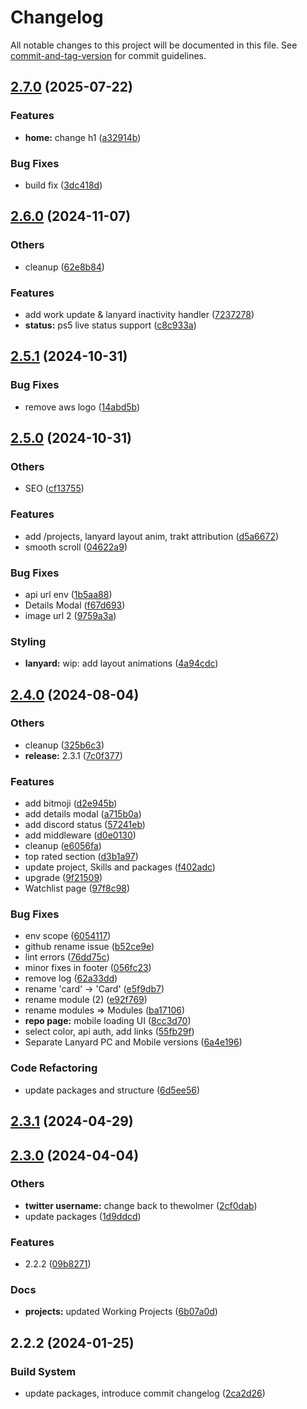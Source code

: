 # Changelog

All notable changes to this project will be documented in this file. See [commit-and-tag-version](https://github.com/absolute-version/commit-and-tag-version) for commit guidelines.

## [2.7.0](https://github.com/thewolmer/WolPortal/branches/compare/v2.7.0..v2.6.0) (2025-07-22)


### Features

* **home:** change h1 ([a32914b](https://github.com/thewolmer/WolPortal/commits/a32914b1d0ffafaa67da6182ee4b9a612d199a8e))


### Bug Fixes

* build fix ([3dc418d](https://github.com/thewolmer/WolPortal/commits/3dc418d81ea719807070caf21f964505b488e5b4))

## [2.6.0](https://github.com/thewolmer/WolPortal/branches/compare/v2.6.0..v2.5.1) (2024-11-07)


### Others

* cleanup ([62e8b84](https://github.com/thewolmer/WolPortal/commits/62e8b8408e47bff02256ec0da2f6b65242147faa))


### Features

* add work update & lanyard inactivity handler ([7237278](https://github.com/thewolmer/WolPortal/commits/7237278528fa62590e1a69c16235af16fc02bb9a))
* **status:** ps5 live status support ([c8c933a](https://github.com/thewolmer/WolPortal/commits/c8c933ae0533d3e6a7c1efcccfbdfaa435bc6737))

## [2.5.1](https://github.com/thewolmer/WolPortal/branches/compare/v2.5.1..v2.5.0) (2024-10-31)


### Bug Fixes

* remove aws logo ([14abd5b](https://github.com/thewolmer/WolPortal/commits/14abd5bd458d55c3aacd9beb32ea184195bf009e))

## [2.5.0](https://github.com/thewolmer/WolPortal/branches/compare/v2.5.0..v2.4.0) (2024-10-31)


### Others

* SEO ([cf13755](https://github.com/thewolmer/WolPortal/commits/cf137558431dee63bc4f0d12b025f1680c61dd3d))


### Features

* add /projects, lanyard layout anim, trakt attribution ([d5a6672](https://github.com/thewolmer/WolPortal/commits/d5a667279cb808d6b5dd28d5eb5e80342f34ae92))
* smooth scroll ([04622a9](https://github.com/thewolmer/WolPortal/commits/04622a945eedc3ba875bec296631462b81620158))


### Bug Fixes

* api url env ([1b5aa88](https://github.com/thewolmer/WolPortal/commits/1b5aa882e90c9bd6abbb3395de1f61f64ec3283e))
* Details Modal ([f67d693](https://github.com/thewolmer/WolPortal/commits/f67d69333c1a79b5afe640f1ff2d203458858df4))
* image url 2 ([9759a3a](https://github.com/thewolmer/WolPortal/commits/9759a3ab3b485bf7efaf0097ff39e4e14ac6f441))


### Styling

* **lanyard:** wip: add layout animations ([4a94cdc](https://github.com/thewolmer/WolPortal/commits/4a94cdcd20b47e5f94d6a4d6b6a8d1519394ca41))

## [2.4.0](https://github.com/thewolmer/WolPortal/branches/compare/v2.4.0..v2.3.0) (2024-08-04)


### Others

* cleanup ([325b6c3](https://github.com/thewolmer/WolPortal/commits/325b6c370a01fbcbed0a4c05ea4bfe57a346d3e3))
* **release:** 2.3.1 ([7c0f377](https://github.com/thewolmer/WolPortal/commits/7c0f377837630a2eea9861b08d4a54d291adc0c3))


### Features

* add bitmoji ([d2e945b](https://github.com/thewolmer/WolPortal/commits/d2e945bef3a0280d642eb86a7d8942bcd53fdf21))
* add details modal ([a715b0a](https://github.com/thewolmer/WolPortal/commits/a715b0abb913365b63dd4dce9a4452f3353c94dd))
* add discord status ([57241eb](https://github.com/thewolmer/WolPortal/commits/57241eba10b3b081b517499cb783cd2de85d480a))
* add middleware ([d0e0130](https://github.com/thewolmer/WolPortal/commits/d0e01302bb50cda2377abe8bcd952cdf7f46cd4c))
* cleanup ([e6056fa](https://github.com/thewolmer/WolPortal/commits/e6056fa4728ec3166698f6a2556c2fb384447fab))
* top rated section ([d3b1a97](https://github.com/thewolmer/WolPortal/commits/d3b1a97992feb5275440ae934a1ffe2ddf2eebd7))
* update project, Skills and packages ([f402adc](https://github.com/thewolmer/WolPortal/commits/f402adc00a115293a2a9be66fc5ee9a4a76d2b75))
* upgrade ([9f21509](https://github.com/thewolmer/WolPortal/commits/9f21509d37a4cf79d44a8e8bb901a7139b9f10ef))
* Watchlist page ([97f8c98](https://github.com/thewolmer/WolPortal/commits/97f8c98b63083f6ce5da6ba1262f79258f7db8cf))


### Bug Fixes

* env scope ([6054117](https://github.com/thewolmer/WolPortal/commits/6054117dc6374a328b64b47c388baec8958044ee))
* github rename issue ([b52ce9e](https://github.com/thewolmer/WolPortal/commits/b52ce9ef3408f3d66ad016db0ddccfe9682c2d53))
* lint errors ([76dd75c](https://github.com/thewolmer/WolPortal/commits/76dd75c1fd063e64c043261d5d45b22e37bcaa82))
* minor fixes in footer ([056fc23](https://github.com/thewolmer/WolPortal/commits/056fc2362d529f7efef7fce8143daf93a6c1416a))
* remove log ([62a33dd](https://github.com/thewolmer/WolPortal/commits/62a33ddcbb90659aef6f29dbb520ce80c2046fc7))
* rename 'card' -> 'Card' ([e5f9db7](https://github.com/thewolmer/WolPortal/commits/e5f9db7295de78c41cee28cf2e7b74568fb4887d))
* rename module (2) ([e92f769](https://github.com/thewolmer/WolPortal/commits/e92f7693dde05517c358aa16c6475fd8a6cde27a))
* rename modules => Modules ([ba17106](https://github.com/thewolmer/WolPortal/commits/ba171060a974337a2703f9a196166600d0cf678b))
* **repo page:** mobile loading UI ([8cc3d70](https://github.com/thewolmer/WolPortal/commits/8cc3d706c6318d0170a03fecc20fdd7e29718360))
* select color, api auth, add links ([55fb29f](https://github.com/thewolmer/WolPortal/commits/55fb29fe662db798a47c90b56c183efaef33d40c))
* Separate Lanyard PC and Mobile versions ([6a4e196](https://github.com/thewolmer/WolPortal/commits/6a4e1968fe9694baf546dc6834851da92a0fa0b8))


### Code Refactoring

* update packages and structure ([6d5ee56](https://github.com/thewolmer/WolPortal/commits/6d5ee566197cde9f2570863e100de503ad5f4ed5))

## [2.3.1](https://github.com/thewolmer/WolPortal/branches/compare/v2.3.1..v2.3.0) (2024-04-29)

## [2.3.0](https://github.com/thewolmer/WolPortal/branches/compare/v2.3.0..v2.2.2) (2024-04-04)


### Others

* **twitter username:** change back to thewolmer ([2cf0dab](https://github.com/thewolmer/WolPortal/commits/2cf0dab340e0113c1c64d0ef296888977eaf2dd3))
* update packages ([1d9ddcd](https://github.com/thewolmer/WolPortal/commits/1d9ddcddf3d369787f907eba3695aba36077ba8b))


### Features

* 2.2.2 ([09b8271](https://github.com/thewolmer/WolPortal/commits/09b8271dd210876b598ca23b0a454ebd00f7b542))


### Docs

* **projects:** updated Working Projects ([6b07a0d](https://github.com/thewolmer/WolPortal/commits/6b07a0d48940348d92d1b5da5eb5e525c52e5907))

## 2.2.2 (2024-01-25)

### Build System

- update packages, introduce commit changelog ([2ca2d26](https://github.com/thewolmer/WolPortal/commits/2ca2d26390d467558dc6d7333f6189f995126b11))
